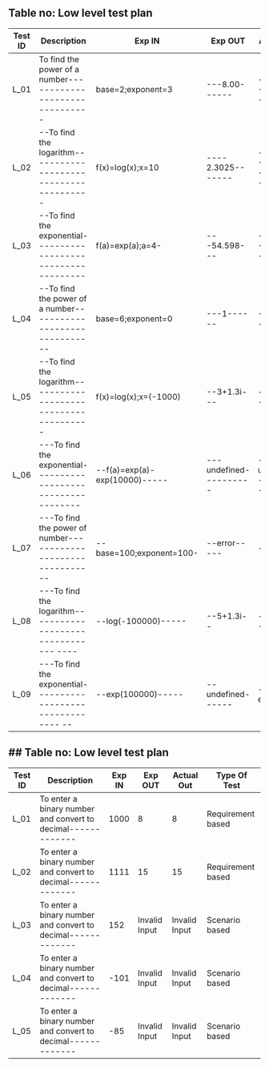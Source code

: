 


## Table no: Low level test plan

| **Test ID** | **Description**                                              | **Exp IN**      | **Exp OUT** | **Actual Out** |**Type Of Test**  |    
|-------------|--------------------------------------------------------------|------------     |-------------|----------------|------------------|
|  L_01       |  To find the power of a number-------------------------------|base=2;exponent=3|---8.00------|----8.00--------|--Requirement based |
|  L_02       |--To find the logarithm---------------------------------------| f(x)=log(x);x=10|---- 2.3025-------|----2.3025-----------|--Requirement based |
|  L_03       |--To find the exponential-------------------------------------| f(a)=exp(a);a=4-|---54.598---|--54.598-------|-Requirement based |   
|  L_04       |--To find the power of a number-------------------------------|  base=6;exponent=0 |---1------|-----1----------|--Scenario based--- |
|  L_05       |--To find the logarithm---------------------------------------|  f(x)=log(x);x=(-1000)|--3+1.3i---|--error-------| ------Scenario based |
|  L_06       |---To find the exponential------------------------------------|  --f(a)=exp(a)-exp(10000)-----|---undefined----------|--undefined----------|--Scenario based    |
|  L_07       |---To find the power of number--------------------------------|  --base=100;exponent=100-|--error-----|--error--|--Boundary based   |
|  L_08       |---To find the logarithm--------------------------------  ----|--log(-100000)-----|--5+1.3i--|---error----  |-----boundary based----|
|  L_09       |---To find the exponential--------------------------------  --|--exp(100000)-----|--undefined------  |-----error----|-----boundary based----|


## ## Table no: Low level test plan

| **Test ID** | **Description**                                              | **Exp IN**      | **Exp OUT** | **Actual Out** |**Type Of Test**  |    
|-------------|--------------------------------------------------------------|-----------------|-------------|----------------|------------------|
|  L_01       |  To enter a binary number and convert to decimal-------------|      1000       |      8      |       8        |Requirement based |
|  L_02       |  To enter a binary number and convert to decimal-------------|      1111       |      15     |       15       |Requirement based |
|  L_03       |  To enter a binary number and convert to decimal-------------|       152       |Invalid Input|  Invalid Input |  Scenario based  |   
|  L_04       |  To enter a binary number and convert to decimal-------------|      -101       |Invalid Input|  Invalid Input |  Scenario based  |
|  L_05       |  To enter a binary number and convert to decimal-------------|       -85       |Invalid Input|  Invalid Input |  Scenario based  |

